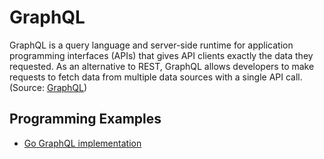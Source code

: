 # GraphQL

GraphQL is a query language and server-side runtime for application programming interfaces (APIs) that gives API clients exactly the data they requested. As an alternative to REST, GraphQL allows developers to make requests to fetch data from multiple data sources with a single API call. (Source: [GraphQL](https://www.solo.io/topics/graphql))

## Programming Examples

* [Go GraphQL implementation](https://github.com/paulwizviz/graphql-template)
